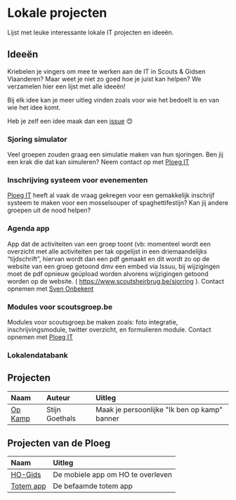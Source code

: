 # Lokale projecten
Lijst met leuke interessante lokale IT projecten en ideeën. 
## Ideeën
Kriebelen je vingers om mee te werken aan de IT in Scouts & Gidsen Vlaanderen? Maar weet je niet zo goed hoe je juist kan helpen? We verzamelen hier een lijst met alle ideeën!

Bij elk idee kan je meer uitleg vinden zoals voor wie het bedoelt is en van wie het idee komt.

Heb je zelf een idee maak dan een [issue](https://github.com/ScoutsGidsenVL/lokale-projecten/issues/new) 😊

### Sjoring simulator
Veel groepen zouden graag een simulatie maken van hun sjoringen. Ben jij een krak die dat kan simuleren? Neem contact op met [Ploeg  IT](https://www.scoutsengidsenvlaanderen.be/ict-en-websites/ploeg-informatica)

### Inschrijving systeem voor evenementen
[Ploeg  IT](https://www.scoutsengidsenvlaanderen.be/ict-en-websites/ploeg-informatica) heeft al vaak de vraag gekregen voor een gemakkelijk inschrijf systeem te maken voor een mosselsouper of spaghettifestijn? Kan jij andere groepen uit de nood helpen?

### Agenda app
App dat de activiteiten van een groep toont (vb: momenteel wordt een overzicht met alle activiteiten per tak opgelijst in een driemaandelijks “tijdschrift”, hiervan wordt dan een pdf gemaakt en dit wordt zo op de website van een groep getoond dmv een embed via Issuu, bij wijzigingen moet de pdf opnieuw geüpload worden alvorens wijzigingen getoond worden op de website. ( https://www.scoutsheirbrug.be/sjorring ). Contact opnemen met [Sven Onbekent](mailto:develop@scoutsheirbrug.be)

### Modules voor scoutsgroep.be
Modules voor scoutsgroep.be maken zoals: foto integratie, inschrijvingsmodule, twitter overzicht, en formulieren module. Contact opnemen met [Ploeg  IT](https://www.scoutsengidsenvlaanderen.be/ict-en-websites/ploeg-informatica)

### Lokalendatabank


## Projecten
| Naam        | Auteur | Uitleg |
|:----------- |:------ |:------|
| [Op Kamp](https://github.com/icecoldfire/opkamp)     | Stijn Goethals | Maak je persoonlijke "Ik ben op kamp" banner |


## Projecten van de Ploeg 
| Naam        | Uitleg |
|:----------- |:------|
| [HO-Gids](https://github.com/ScoutsGidsenVL/ho-gids-2019) | De mobiele app om HO te overleven |
| [Totem app](https://github.com/ScoutsGidsenVL/Totemapp) | De befaamde totem app |

